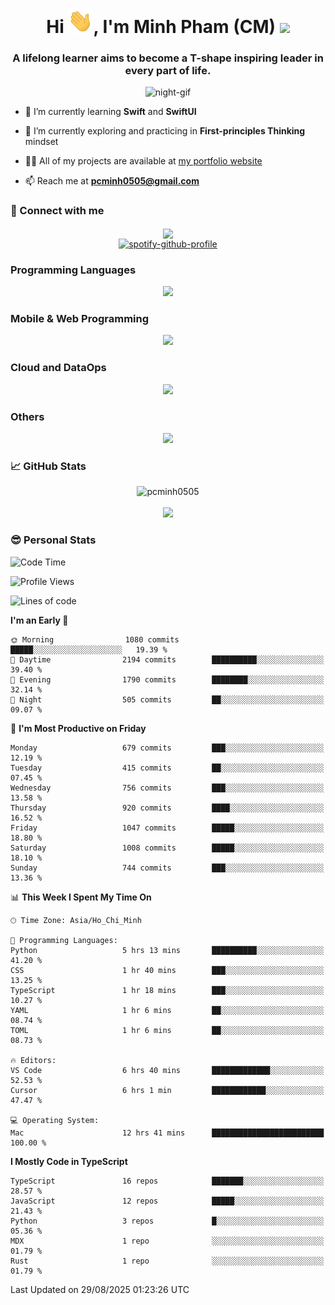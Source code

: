 <h1 align="center">Hi <img src="https://raw.githubusercontent.com/ABSphreak/ABSphreak/master/gifs/Hi.gif" width="40px" />, I'm Minh Pham (CM) <img src="https://media.giphy.com/media/1ynCEtlgMPAeNAqdnu/giphy.gif" width="20px" /> </h1>
<h3 align="center">A lifelong learner aims to become a T-shape inspiring leader in every part of life.</h3>

<p align="center">
  <img src="https://media.giphy.com/media/xUA7bdpLxQhsSQdyog/giphy.gif" alt="night-gif" height="200em"/>
</p>

- 🌱 I’m currently learning **Swift** and **SwiftUI**

- 🔭 I’m currently exploring and practicing in **First-principles Thinking** mindset

- 👨‍💻 All of my projects are available at [my portfolio website](https://pcminh0505.vercel.app/)

- 📫 Reach me at **pcminh0505@gmail.com**


<h3 align="left">🧬 Connect with me</h3>
<p align="center">
<a href="https://linkedin.com/in/pcminh0505" target="blank"><img align="center" src="https://img.shields.io/badge/linkedin-%230077B5.svg?style=for-the-badge&logo=linkedin&logoColor=white" /></a>
<br/>
<a href="https://spotify-github-profile.kittinanx.com/api/view?uid=217d5ndg2rakxarcnspwomj7q&redirect=true">
  <img height="350em" src="https://spotify-github-profile.kittinanx.com/api/view?uid=217d5ndg2rakxarcnspwomj7q&cover_image=true&theme=default&bar_color_cover=true" alt="spotify-github-profile" />
</a>
</p>

<h3 align="left">Programming Languages</h3>
<p align="center">
  <a href="https://skillicons.dev">
    <img src="https://skillicons.dev/icons?i=py,ts,go,rust,java,swift,dart,solidity,cpp" />
  </a>
</p>

<h3 align="left">Mobile & Web Programming</h3>
<p align="center">
  <a href="https://skillicons.dev">
    <img src="https://skillicons.dev/icons?i=react,nextjs,flutter,graphql,fastapi,nodejs,spring,postgres,mongodb" />
  </a>
</p>

<h3 align="left">Cloud and DataOps</h3>
<p align="center">
  <a href="https://skillicons.dev">
     <img src="https://skillicons.dev/icons?i=aws,firebase,gcp,supabase,vercel,docker,kafka,redis,cassandra" />
  </a>
</p>

<h3 align="left">Others</h3>
<p align="center">
  <a href="https://skillicons.dev">
    <img src="https://skillicons.dev/icons?i=apple,anaconda,vscode,figma,postman,notion,obsidian" />
  </a>
</p>

<h3 align="left">📈 GitHub Stats</h3>

<p align="center">
<img height="180em" src="https://github-readme-stats.vercel.app/api?username=pcminh0505&count_private=true&show_icons=true&include_all_commits=true&theme=ayu-mirage&show_icons=true&locale=en" alt="pcminh0505" />
<br/><br/>
<img src="https://github-profile-trophy.vercel.app/?username=pcminh0505&theme=onedark&rank=SECRET,SSS,SS,S,AAA,AA,A&column=3" />
</p>

<h3 align="left">😎 Personal Stats</h3>

<!--START_SECTION:waka-->
![Code Time](http://img.shields.io/badge/Code%20Time-1%2C986%20hrs%2042%20mins-blue)

![Profile Views](http://img.shields.io/badge/Profile%20Views-0-blue)

![Lines of code](https://img.shields.io/badge/From%20Hello%20World%20I%27ve%20Written-32.7%20million%20lines%20of%20code-blue)

**I'm an Early 🐤** 

```text
🌞 Morning                1080 commits        █████░░░░░░░░░░░░░░░░░░░░   19.39 % 
🌆 Daytime                2194 commits        ██████████░░░░░░░░░░░░░░░   39.40 % 
🌃 Evening                1790 commits        ████████░░░░░░░░░░░░░░░░░   32.14 % 
🌙 Night                  505 commits         ██░░░░░░░░░░░░░░░░░░░░░░░   09.07 % 
```
📅 **I'm Most Productive on Friday** 

```text
Monday                   679 commits         ███░░░░░░░░░░░░░░░░░░░░░░   12.19 % 
Tuesday                  415 commits         ██░░░░░░░░░░░░░░░░░░░░░░░   07.45 % 
Wednesday                756 commits         ███░░░░░░░░░░░░░░░░░░░░░░   13.58 % 
Thursday                 920 commits         ████░░░░░░░░░░░░░░░░░░░░░   16.52 % 
Friday                   1047 commits        █████░░░░░░░░░░░░░░░░░░░░   18.80 % 
Saturday                 1008 commits        █████░░░░░░░░░░░░░░░░░░░░   18.10 % 
Sunday                   744 commits         ███░░░░░░░░░░░░░░░░░░░░░░   13.36 % 
```


📊 **This Week I Spent My Time On** 

```text
🕑︎ Time Zone: Asia/Ho_Chi_Minh

💬 Programming Languages: 
Python                   5 hrs 13 mins       ██████████░░░░░░░░░░░░░░░   41.20 % 
CSS                      1 hr 40 mins        ███░░░░░░░░░░░░░░░░░░░░░░   13.25 % 
TypeScript               1 hr 18 mins        ███░░░░░░░░░░░░░░░░░░░░░░   10.27 % 
YAML                     1 hr 6 mins         ██░░░░░░░░░░░░░░░░░░░░░░░   08.74 % 
TOML                     1 hr 6 mins         ██░░░░░░░░░░░░░░░░░░░░░░░   08.73 % 

🔥 Editors: 
VS Code                  6 hrs 40 mins       █████████████░░░░░░░░░░░░   52.53 % 
Cursor                   6 hrs 1 min         ████████████░░░░░░░░░░░░░   47.47 % 

💻 Operating System: 
Mac                      12 hrs 41 mins      █████████████████████████   100.00 % 
```

**I Mostly Code in TypeScript** 

```text
TypeScript               16 repos            ███████░░░░░░░░░░░░░░░░░░   28.57 % 
JavaScript               12 repos            █████░░░░░░░░░░░░░░░░░░░░   21.43 % 
Python                   3 repos             █░░░░░░░░░░░░░░░░░░░░░░░░   05.36 % 
MDX                      1 repo              ░░░░░░░░░░░░░░░░░░░░░░░░░   01.79 % 
Rust                     1 repo              ░░░░░░░░░░░░░░░░░░░░░░░░░   01.79 % 
```




 Last Updated on 29/08/2025 01:23:26 UTC
<!--END_SECTION:waka-->

